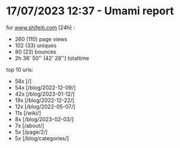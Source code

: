 # 17/07/2023 12:37 - Umami report
for www.shifeiti.com [24h] :

 - 260 (110) page views
 - 102 (33) uniques
 - 80 (23) bounces
 - 2h 36' 50'' (42' 28'') totaltime


top 10 urls:
 - 58x [/]
 - 54x [/blog/2022-12-09/]
 - 42x [/blog/2023-01-12/]
 - 19x [/blog/2022-12-22/]
 - 12x [/blog/2022-05-07/]
 - 11x [/wiki/]
 - 8x [/blog/2023-02-03/]
 - 7x [/about/]
 - 5x [/page/2/]
 - 5x [/blog/categories/]


